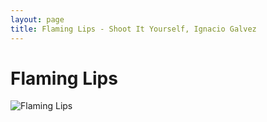 ```yaml
---
layout: page
title: Flaming Lips - Shoot It Yourself, Ignacio Galvez
---
```


# Flaming Lips

![Flaming Lips](http://assets.farmhouse.co/publishing/1-shoot-it-yourself/images/flaming-lips-1.jpg)
